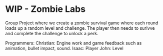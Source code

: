 # WIP - Zombie Labs
 Group Project where we create a zombie survival game where each round loads up a random level and challenge. The player then needs to surivve and complete the challenge to unlock a perk.

 Programmers:
  Christian: Engine work and game feedback such as animation, bullet impact, sound.
  Isaac: Player
  John: Level
  
